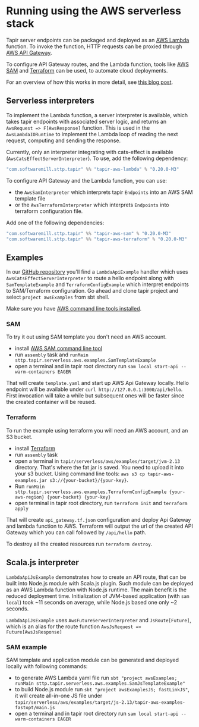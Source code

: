 # Running using the AWS serverless stack

Tapir server endpoints can be packaged and deployed as an [AWS Lambda](https://docs.aws.amazon.com/apigateway/latest/developerguide/http-api-develop-integrations-lambda.html) function. To invoke the function, HTTP requests can be proxied through [AWS API Gateway](https://docs.aws.amazon.com/apigateway/latest/developerguide/welcome.html).

To configure API Gateway routes, and the Lambda function, tools like [AWS SAM](https://aws.amazon.com/serverless/sam/) and [Terraform](https://www.terraform.io/) can be used, to automate cloud deployments.

For an overview of how this works in more detail, see [this blog post](https://blog.softwaremill.com/tapir-serverless-a-proof-of-concept-6b8c9de4d396).

## Serverless interpreters

To implement the Lambda function, a server interpreter is available, which takes tapir endpoints with associated server logic, and returns an `AwsRequest => F[AwsResponse]` function. This is used in the `AwsLambdaIORuntime` to implement the Lambda loop of reading the next request, computing and sending the response.

Currently, only an interpreter integrating with cats-effect is available (`AwsCatsEffectServerInterpreter`). To use, add the following dependency:

```scala
"com.softwaremill.sttp.tapir" %% "tapir-aws-lambda" % "0.20.0-M3"
```

To configure API Gateway and the Lambda function, you can use:

* the `AwsSamInterpreter` which interprets tapir `Endpoints` into an AWS SAM template file
* or the `AwsTerraformInterpreter` which interprets `Endpoints` into terraform configuration file.

Add one of the following dependencies:

```scala
"com.softwaremill.sttp.tapir" %% "tapir-aws-sam" % "0.20.0-M3"
"com.softwaremill.sttp.tapir" %% "tapir-aws-terraform" % "0.20.0-M3"
```

## Examples

In our [GitHub repository](https://github.com/softwaremill/tapir/tree/master/serverless/aws/examples/src/main/scala/sttp/tapir/serverless/aws/examples)
you'll find a `LambdaApiExample` handler which uses `AwsCatsEffectServerInterpreter` to route a hello endpoint along
with `SamTemplateExample` and `TerraformConfigExample` which interpret endpoints to SAM/Terraform configuration. Go
ahead and clone tapir project and select `project awsExamples` from sbt shell.

Make sure you have [AWS command line tools installed](https://docs.aws.amazon.com/cli/latest/userguide/install-cliv2.html).

### SAM

To try it out using SAM template you don't need an AWS account.

* install [AWS SAM command line tool](https://docs.aws.amazon.com/serverless-application-model/latest/developerguide/serverless-sam-cli-command-reference.html)
* run `assembly` task and `runMain sttp.tapir.serverless.aws.examples.SamTemplateExample`
* open a terminal and in tapir root directory run `sam local start-api --warm-containers EAGER`

That will create `template.yaml` and start up AWS Api Gateway locally. Hello endpoint will be available
under `curl http://127.0.0.1:3000/api/hello`. First invocation will take a while but subsequent ones will be faster
since the created container will be reused.

### Terraform

To run the example using terraform you will need an AWS account, and an S3 bucket.

* install [Terraform](https://learn.hashicorp.com/tutorials/terraform/install-cli)
* run `assembly` task
* open a terminal in `tapir/serverless/aws/examples/target/jvm-2.13` directory. That's where the fat jar is saved. You
  need to upload it into your s3 bucket. Using command line
  tools: `aws s3 cp tapir-aws-examples.jar s3://{your-bucket}/{your-key}`.
* Run `runMain sttp.tapir.serverless.aws.examples.TerraformConfigExample {your-aws-region} {your-bucket} {your-key}`
* open terminal in tapir root directory, run `terraform init` and `terraform apply`

That will create `api_gateway.tf.json` configuration and deploy Api Gateway and lambda function to AWS. Terraform will
output the url of the created API Gateway which you can call followed by `/api/hello` path.

To destroy all the created resources run `terraform destroy`.

## Scala.js interpreter

`LambdaApiJsExample` demonstrates how to create an API route,
that can be built into Node.js module with Scala.js plugin.
Such module can be deployed as an AWS Lambda function with Node.js runtime.
The main benefit is the reduced deployment time.
Initialization of JVM-based application (with `sam local`) took ~11 seconds on average, while Node.js based one only ~2 seconds.

`LambdaApiJsExample` uses `AwsFutureServerInterpreter` and `JsRoute[Future]`,
which is an alias for the route function `AwsJsRequest => Future[AwsJsResponse]`

### SAM example

SAM template and application module can be generated and deployed locally with following commands:

* to generate AWS Lambda yaml file run `sbt "project awsExamples; runMain sttp.tapir.serverless.aws.examples.SamJsTemplateExample"`
* to build Node.js module run `sbt "project awsExamplesJS; fastLinkJS"`, it will create all-in-one JS file
  under `tapir/serverless/aws/examples/target/js-2.13/tapir-aws-examples-fastopt/main.js`
* open a terminal and in tapir root directory run `sam local start-api --warm-containers EAGER`
